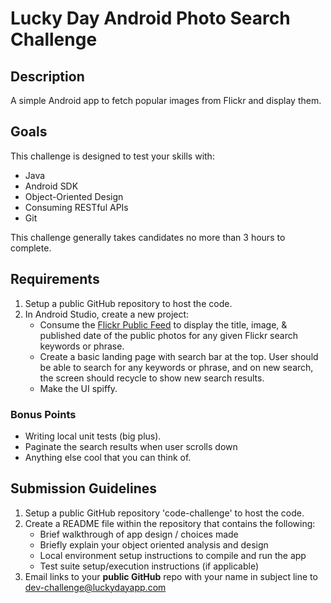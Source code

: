 # Lucky Day Android Photo Search Challenge

## Description 

A simple Android app to fetch popular images from Flickr and display them.

## Goals

This challenge is designed to test your skills with:

* Java
* Android SDK
* Object-Oriented Design 
* Consuming RESTful APIs
* Git

This challenge generally takes candidates no more than 3 hours to complete.

## Requirements

1. Setup a public GitHub repository to host the code.
2. In Android Studio, create a new project:
   - Consume the [Flickr Public Feed](https://www.flickr.com/services/feeds/docs/photos_public/) to display the title, image, & published date of the public photos for any given Flickr search keywords or phrase.
   - Create a basic landing page with search bar at the top. User should be able to search for any keywords or phrase, and on new search, the screen should recycle to show new search results.  
   - Make the UI spiffy.

### Bonus Points

* Writing local unit tests (big plus).
* Paginate the search results when user scrolls down
* Anything else cool that you can think of.

## Submission Guidelines

1. Setup a public GitHub repository 'code-challenge' to host the code.
2. Create a README file within the repository that contains the following:
   - Brief walkthrough of app design / choices made
   - Briefly explain your object oriented analysis and design
   - Local environment setup instructions to compile and run the app
   - Test suite setup/execution instructions (if applicable) 
3. Email links to your **public GitHub** repo with your name in subject line to [dev-challenge@luckydayapp.com](mailto:dev-challenge@luckydayapp.com)